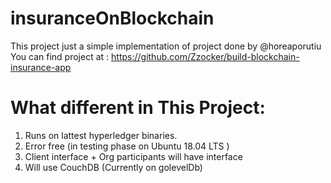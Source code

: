 # insuranceOnBlockchain
This project just a simple implementation of project done by @horeaporutiu
You can find project at : https://github.com/Zzocker/build-blockchain-insurance-app

# What different in This Project:
1. Runs on lattest hyperledger binaries.
2. Error free (in testing  phase on Ubuntu 18.04 LTS )
3. Client interface + Org participants will have interface
4. Will use CouchDB (Currently on golevelDb)
